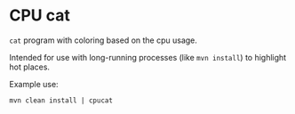 # CPU cat

`cat` program with coloring based on the cpu usage.

Intended for use with long-running processes (like `mvn install`) to highlight hot places.

Example use:

    mvn clean install | cpucat
